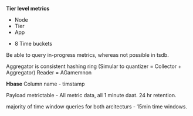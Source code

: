 **Tier level metrics**
* Node
* Tier 
* App

- 8 Time buckets 

Be able to query in-progress metrics, whereas not possible in tsdb.

Aggregator is consistent hashing ring (Simular to quantizer = Collector + Aggregator)
Reader = AGamemnon


**Hbase**
Column name - timstamp

Payload metrictable - All metric data, all 1 minute daat. 24 hr retention.

majority of time window queries for both arcitecturs - 15min time windows.